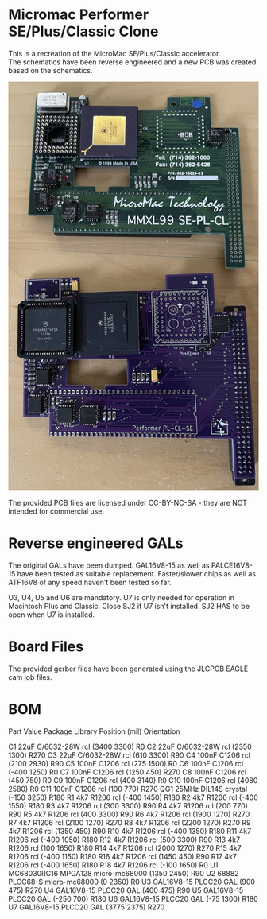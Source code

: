 # Micromac Performer SE/Plus/Classic Clone
  
This is a recreation of the MicroMac SE/Plus/Classic accelerator.  
The schematics have been reverse engineered and a new PCB was created based on the schematics.
  
![fully populated board](/Performer_populated.jpg)
  
The provided PCB files are licensed under CC-BY-NC-SA - they are NOT intended for commercial use.  
  
  
  
# Reverse engineered GALs
  
The original GALs have been dumped. GAL16V8-15 as well as PALCE16V8-15 have been tested as suitable replacement.
Faster/slower chips as well as ATF16V8 of any speed haven't been tested so far.

U3, U4, U5 and U6 are mandatory. U7 is only needed for operation in Macintosh Plus and Classic.
Close SJ2 if U7 isn't installed. SJ2 HAS to be open when U7 is installed.
  
  
# Board Files
  
The provided gerber files have been generated using the JLCPCB EAGLE cam job files.  
  
  
  
# BOM
  

Part           Value          Package       Library       Position (mil)        Orientation

C1             22uF   	      C/6032-28W    rcl           (3400 3300)           R0
C2             22uF           C/6032-28W    rcl           (2350 1300)           R270
C3             22uF           C/6032-28W    rcl           (610 3300)            R90
C4             100nF          C1206         rcl           (2100 2930)           R90
C5             100nF          C1206         rcl           (275 1500)            R0
C6             100nF          C1206         rcl           (-400 1250)           R0
C7             100nF          C1206         rcl           (1250 450)            R270
C8             100nF          C1206         rcl           (450 750)             R0
C9             100nF          C1206         rcl           (400 3140)            R0
C10            100nF          C1206         rcl           (4080 2580)           R0
C11            100nF          C1206         rcl           (100 770)             R270
QG1            25MHz          DIL14S        crystal       (-150 3250)           R180
R1             4k7            R1206         rcl           (-400 1450)           R180
R2             4k7            R1206         rcl           (-400 1550)           R180
R3             4k7            R1206         rcl           (300 3300)            R90
R4             4k7            R1206         rcl           (200 770)             R90
R5             4k7            R1206         rcl           (400 3300)            R90
R6             4k7            R1206         rcl           (1900 1270)           R270
R7             4k7            R1206         rcl           (2100 1270)           R270
R8             4k7            R1206         rcl           (2200 1270)           R270
R9             4k7            R1206         rcl           (1350 450)            R90
R10            4k7            R1206         rcl           (-400 1350)           R180
R11            4k7            R1206         rcl           (-400 1050)           R180
R12            4k7            R1206         rcl           (500 3300)            R90
R13            4k7            R1206         rcl           (100 1650)            R180
R14            4k7            R1206         rcl           (2000 1270)           R270
R15            4k7            R1206         rcl           (-400 1150)           R180
R16            4k7            R1206         rcl           (1450 450)            R90
R17            4k7            R1206         rcl           (-400 1650)           R180
R18            4k7            R1206         rcl           (-100 1650)           R0
U1             MC68030RC16    MPGA128       micro-mc68000 (1350 2450)           R90
U2             68882          PLCC68-S      micro-mc68000 (0 2350)              R0
U3             GAL16V8-15     PLCC20        GAL           (900 475)             R270
U4             GAL16V8-15     PLCC20        GAL           (400 475)             R90
U5             GAL16V8-15     PLCC20        GAL           (-250 700)            R180
U6             GAL16V8-15     PLCC20        GAL           (-75 1300)            R180
U7             GAL16V8-15     PLCC20        GAL           (3775 2375)           R270
